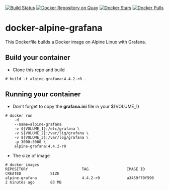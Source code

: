 [![Build Status](https://travis-ci.org/mmonnier/docker-alpine-grafana.svg?branch=master)](https://travis-ci.org/mmonnier/docker-alpine-grafana)
[![Docker Repository on Quay](https://quay.io/repository/mmonnier/docker-alpine-grafana/status "Docker Repository on Quay")](https://quay.io/repository/mmonnier/docker-alpine-grafana)
[![Docker Stars](https://img.shields.io/docker/stars/_/ubuntu.svg?style=flat-square)](https://hub.docker.com/r/mmonnier/alpine-grafana)
[![Docker Pulls](https://img.shields.io/docker/pulls/mashape/kong.svg?style=flat-square)](https://hub.docker.com/r/mmonnier/alpine-grafana)

docker-alpine-grafana
=====================

This Dockerfile builds a Docker image on Alpine Linux with Grafana.

Build your container
--------------------
* Clone this repo and build
```
# build -t alpine-grafana:4.4.2-r0 .
```

Running your container
----------------------

* Don't forget to copy the **grafana.ini** file in your ${VOLUME_1}
```
# docker run 
    -d
    --name=alpine-grafana
    -v ${VOLUME_1}:/etc/grafana \
    -v ${VOLUME_2}:/var/lig/grafana \
    -v ${VOLUME_3}:/var/log/grafana \
    -p 3000:3000 \
    alpine-grafana:4.4.2-r0
```

* The size of image
```
# docker images
REPOSITORY                        TAG                 IMAGE ID            CREATED             SIZE
alpine-grafana                    4.4.2-r0            a3459f70f590        2 minutes ago       83 MB
```
